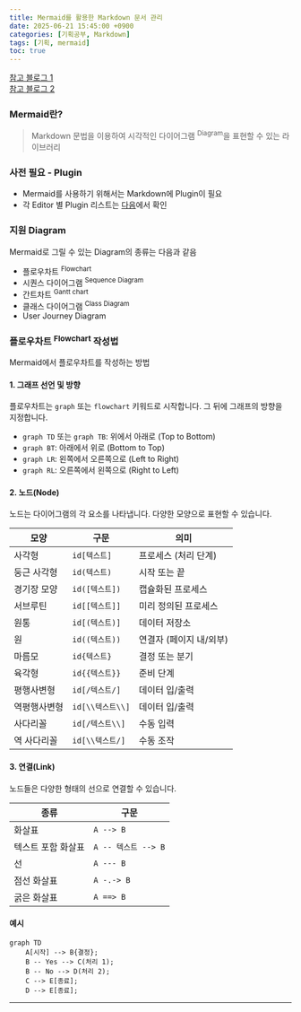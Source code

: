 ```yaml
---
title: Mermaid를 활용한 Markdown 문서 관리
date: 2025-06-21 15:45:00 +0900
categories: [기획공부, Markdown]
tags: [기획, mermaid]
toc: true
---
```


[참고 블로그 1](https://velog.io/@junho5336/Mermaid-%EC%82%AC%EC%9A%A9%ED%95%B4%EC%84%9C-%EC%84%A4%EA%B3%84%ED%95%98%EA%B8%B0) <br />
[참고 블로그 2](https://sabarada.tistory.com/209)

### **Mermaid란?**

> Markdown 문법을 이용하여 시각적인 다이어그램 <sup>Diagram</sup>을 표현할 수 있는 라이브러리

### **사전 필요 - Plugin**

- Mermaid를 사용하기 위해서는 Markdown에 Plugin이 필요
- 각 Editor 별 Plugin 리스트는 [다음](https://mermaid.js.org/ecosystem/integrations-community.html#editor-plugins)에서 확인

### **지원 Diagram**

Mermaid로 그릴 수 있는 Diagram의 종류는 다음과 같음
- 플로우차트 <sup>Flowchart</sup>
- 시퀀스 다이어그램 <sup>Sequence Diagram</sup>
- 간트차트 <sup>Gantt chart</sup>
- 클래스 다이어그램 <sup>Class Diagram</sup>
- User Journey Diagram

### **플로우차트 <sup>Flowchart</sup> 작성법**

Mermaid에서 플로우차트를 작성하는 방법

#### **1. 그래프 선언 및 방향**

플로우차트는 `graph` 또는 `flowchart` 키워드로 시작합니다. 그 뒤에 그래프의 방향을 지정합니다.

- `graph TD` 또는 `graph TB`: 위에서 아래로 (Top to Bottom)
- `graph BT`: 아래에서 위로 (Bottom to Top)
- `graph LR`: 왼쪽에서 오른쪽으로 (Left to Right)
- `graph RL`: 오른쪽에서 왼쪽으로 (Right to Left)

#### **2. 노드(Node)**

노드는 다이어그램의 각 요소를 나타냅니다. 다양한 모양으로 표현할 수 있습니다.

| 모양         | 구문             | 의미                    |
| ------------ | ---------------- | ----------------------- |
| 사각형       | `id[텍스트]`     | 프로세스 (처리 단계)    |
| 둥근 사각형  | `id(텍스트)`     | 시작 또는 끝            |
| 경기장 모양  | `id([텍스트])`   | 캡슐화된 프로세스       |
| 서브루틴     | `id[[텍스트]]`   | 미리 정의된 프로세스    |
| 원통         | `id[(텍스트)]`   | 데이터 저장소           |
| 원           | `id((텍스트))`   | 연결자 (페이지 내/외부) |
| 마름모       | `id{텍스트}`     | 결정 또는 분기          |
| 육각형       | `id{{텍스트}}`   | 준비 단계               |
| 평행사변형   | `id[/텍스트/]`   | 데이터 입/출력          |
| 역평행사변형 | `id[\\텍스트\\]` | 데이터 입/출력          |
| 사다리꼴     | `id[/텍스트\\]`  | 수동 입력               |
| 역 사다리꼴  | `id[\\텍스트/]`  | 수동 조작               |

#### **3. 연결(Link)**

노드들은 다양한 형태의 선으로 연결할 수 있습니다.

| 종류               | 구문                |
| ------------------ | ------------------- |
| 화살표             | `A --> B`           |
| 텍스트 포함 화살표 | `A -- 텍스트 --> B` |
| 선                 | `A --- B`           |
| 점선 화살표        | `A -.-> B`          |
| 굵은 화살표        | `A ==> B`           |

#### **예시**

```mermaid
graph TD
    A[시작] --> B{결정};
    B -- Yes --> C(처리 1);
    B -- No --> D(처리 2);
    C --> E[종료];
    D --> E[종료];
```

---
